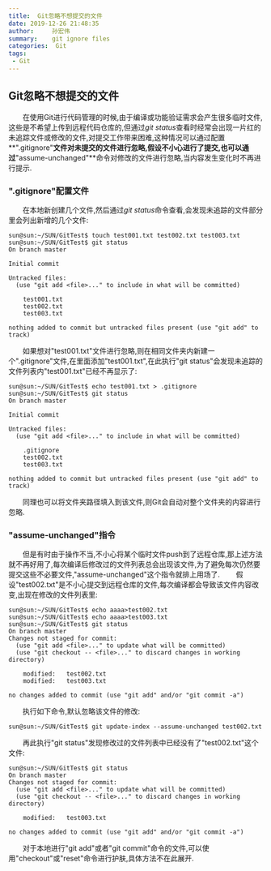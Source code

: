 ```yaml
---
title:  Git忽略不想提交的文件
date: 2019-12-26 21:48:35
author:     孙宏伟
summary:    git ignore files
categories:  Git
tags:
 - Git
---
```


## Git忽略不想提交的文件

&ensp;&ensp;&ensp;&ensp;在使用Git进行代码管理的时候,由于编译或功能验证需求会产生很多临时文件,这些是不希望上传到远程代码仓库的,但通过*git status*查看时经常会出现一片红的未追踪文件或修改的文件,对提交工作带来困难,这种情况可以通过配置**".gitignore"**文件对未提交的文件进行忽略,假设不小心进行了提交,也可以通过**"assume-unchanged"**命令对修改的文件进行忽略,当内容发生变化时不再进行提示.

### ".gitignore"配置文件
&ensp;&ensp;&ensp;&ensp;在本地新创建几个文件,然后通过*git status*命令查看,会发现未追踪的文件部分里会列出新增的几个文件:
```
sun@sun:~/SUN/GitTest$ touch test001.txt test002.txt test003.txt
sun@sun:~/SUN/GitTest$ git status 
On branch master

Initial commit

Untracked files:
  (use "git add <file>..." to include in what will be committed)

	test001.txt
	test002.txt
	test003.txt

nothing added to commit but untracked files present (use "git add" to track)
```

&ensp;&ensp;&ensp;&ensp;如果想对"test001.txt"文件进行忽略,则在相同文件夹内新建一个".gitignore"文件,在里面添加"test001.txt",在此执行"git status"会发现未追踪的文件列表内"test001.txt"已经不再显示了:
```
sun@sun:~/SUN/GitTest$ echo test001.txt > .gitignore
sun@sun:~/SUN/GitTest$ git status 
On branch master

Initial commit

Untracked files:
  (use "git add <file>..." to include in what will be committed)

	.gitignore
	test002.txt
	test003.txt

nothing added to commit but untracked files present (use "git add" to track)
```
&ensp;&ensp;&ensp;&ensp;同理也可以将文件夹路径填入到该文件,则Git会自动对整个文件夹的内容进行忽略.

### "assume-unchanged"指令
&ensp;&ensp;&ensp;&ensp;但是有时由于操作不当,不小心将某个临时文件push到了远程仓库,那上述方法就不再好用了,每次编译后修改过的文件列表总会出现该文件,为了避免每次仍然要提交这些不必要文件,"assume-unchanged"这个指令就排上用场了.
&ensp;&ensp;&ensp;&ensp;假设"test002.txt"是不小心提交到远程仓库的文件,每次编译都会导致该文件内容改变,出现在修改的文件列表里:
```
sun@sun:~/SUN/GitTest$ echo aaaa>test002.txt 
sun@sun:~/SUN/GitTest$ echo aaaa>test003.txt 
sun@sun:~/SUN/GitTest$ git status 
On branch master
Changes not staged for commit:
  (use "git add <file>..." to update what will be committed)
  (use "git checkout -- <file>..." to discard changes in working directory)

	modified:   test002.txt
	modified:   test003.txt

no changes added to commit (use "git add" and/or "git commit -a")
```
&ensp;&ensp;&ensp;&ensp;执行如下命令,默认忽略该文件的修改:
```
sun@sun:~/SUN/GitTest$ git update-index --assume-unchanged test002.txt
```
&ensp;&ensp;&ensp;&ensp;再此执行"git status"发现修改过的文件列表中已经没有了"test002.txt"这个文件:
```
sun@sun:~/SUN/GitTest$ git status 
On branch master
Changes not staged for commit:
  (use "git add <file>..." to update what will be committed)
  (use "git checkout -- <file>..." to discard changes in working directory)

	modified:   test003.txt

no changes added to commit (use "git add" and/or "git commit -a")
```

&ensp;&ensp;&ensp;&ensp;对于本地进行"git add"或者"git commit"命令的文件,可以使用"checkout"或"reset"命令进行护肤,具体方法不在此展开.


